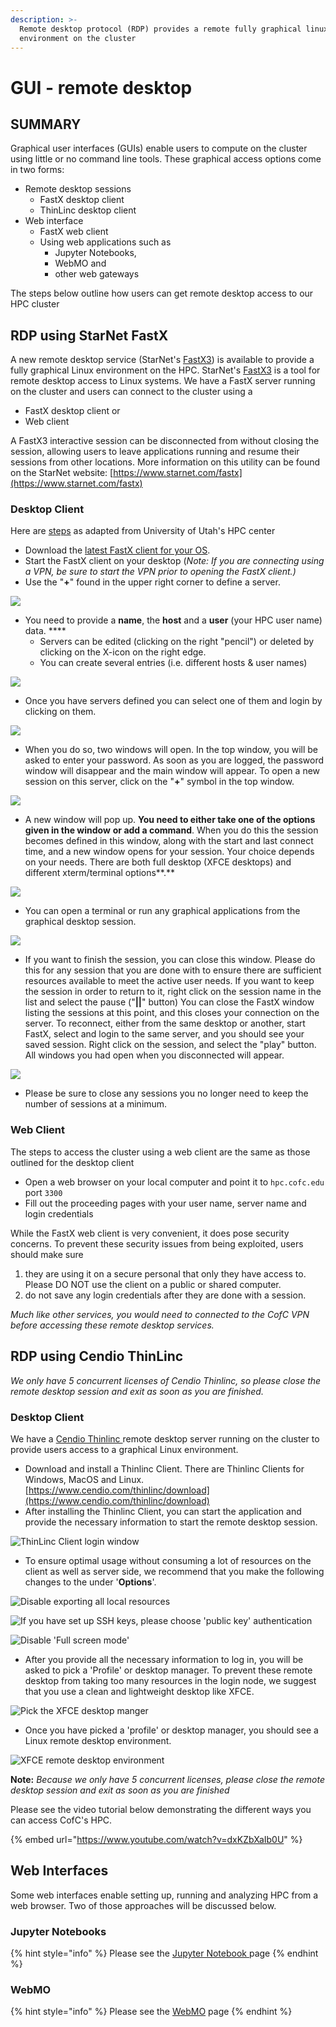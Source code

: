 ```yaml
---
description: >-
  Remote desktop protocol (RDP) provides a remote fully graphical linux
  environment on the cluster
---
```


# GUI - remote desktop

## **SUMMARY**

Graphical user interfaces \(GUIs\) enable users to compute on the cluster using little or no command line tools. These graphical access options come in two forms:

* Remote desktop sessions
  * FastX desktop client
  * ThinLinc desktop client
* Web interface
  * FastX web client
  * Using web applications such as 
    * Jupyter Notebooks, 
    * WebMO and
    * other web gateways

The steps below outline how users can get remote desktop access to our HPC cluster

## RDP using StarNet FastX

A new remote desktop service \(StarNet's [FastX3](https://www.starnet.com/fastx)\) is available to provide a fully graphical Linux environment on the HPC. StarNet's [FastX3](https://www.starnet.com/fastx) is a tool for remote desktop access to Linux systems. We have a FastX server running on the cluster and users can connect to the cluster using a

* FastX desktop client or
* Web client 

A FastX3 interactive session can be disconnected from without closing the session, allowing users to leave applications running and resume their sessions from other locations. More information on this utility can be found on the StarNet website: [https://www.starnet.com/fastx](https://www.starnet.com/fastx)

### Desktop Client

Here are [steps](https://www.chpc.utah.edu/documentation/software/fastx2.php#utdc) as adapted from University of Utah's HPC center  

* Download the [latest FastX client for your OS](https://www.starnet.com/download/fastx3?ID=1034252-255).
* Start the FastX client on your desktop \(_Note: If you are connecting using a VPN, be sure to start the VPN prior to opening the FastX client.\)_
* Use the "**+**" found in the upper right corner to define a server.

![](../../.gitbook/assets/fastx-1.png)

* You need to provide a **name**, the **host** and a **user** \(your HPC user name\) data. ****
  * Servers can be edited \(clicking on the right "pencil"\) or deleted by clicking on the X-icon on the right edge.
  * You can create several entries \(i.e. different hosts & user names\)

![](../../.gitbook/assets/fastx-2.png)

* Once you have servers defined you can select one of them and login by clicking on them. 

![](../../.gitbook/assets/fastx-3%20%281%29.png)

* When you do so, two windows will open. In the top window, you will be asked to enter your password. As soon as you are logged, the password window will disappear and the main window will appear. To open a new session on this server, click on the "**+**" symbol in the top window.

![](../../.gitbook/assets/fastx-4.png)

* A new window will pop up. **You need to either take one of the options given in the window** **or add a command**. When you do this the session becomes defined in this window, along with the start and last connect time, and a new window opens for your session. Your choice depends on your needs.  There are both full desktop \(XFCE desktops\) and different xterm/terminal options**.**

![](../../.gitbook/assets/fastx-5.png)

* You can open a terminal or run any graphical applications from the graphical desktop session.

![](../../.gitbook/assets/fastx-6.png)

* If you want to finish the session, you can close this window.  Please do this for any session that you are done with to ensure there are sufficient resources available to meet the active user needs. If you want to keep the session in order to return to it, right click on the session name in the list and select the pause \("**\|\|**"  button\)  You can close the FastX window listing the sessions at this point, and this closes your connection on the server. To reconnect, either from the same desktop or another, start FastX, select and login to the same server, and you should see your saved session. Right click on the session, and select the "play" button. All windows you had open when you disconnected will appear.

![](../../.gitbook/assets/fastx-7.png)



* Please be sure to close any sessions you no longer need to keep the number of sessions at a minimum.

### Web Client

The steps to access the cluster using a web client are the same as those outlined for the desktop client 

* Open a web browser on your local computer and point it to `hpc.cofc.edu` port `3300`
* Fill out the proceeding pages with your user name, server name and login credentials

While the FastX web client is very convenient, it does pose security concerns. To prevent these security issues from being exploited, users should make sure

1. they are using it on a secure personal that only they have access to. Please DO NOT use the client on a public or shared computer.
2. do not save any login credentials after they are done with a session. 

_Much like other services, you would need to connected to the CofC VPN before accessing these remote desktop services._

## RDP using Cendio ThinLinc

_We only have 5 concurrent licenses of Cendio Thinlinc, so please close the remote desktop session and exit as soon as you are finished._  

### Desktop Client

We have a [Cendio Thinlinc ](https://www.cendio.com/)remote desktop server running on the cluster to provide users access to a graphical Linux environment. 

* Download and install a Thinlinc Client. There are Thinlinc Clients for Windows, MacOS and Linux. [https://www.cendio.com/thinlinc/download](https://www.cendio.com/thinlinc/download)
* After installing the Thinlinc Client, you can start the application and provide the necessary information to start the remote desktop session.

![ThinLinc Client login window](../../.gitbook/assets/thinlinc-client-login%20%281%29.png)

* To ensure optimal usage without consuming a lot of resources on the client as well as server side, we recommend that you make the following changes to the under '**Options**'.

![Disable exporting all local resources](../../.gitbook/assets/thinlinc-client-disable-audio.png)

![If you have set up SSH keys, please choose &apos;public key&apos; authentication](../../.gitbook/assets/thinlinc-client-security-usesshkeys%20%281%29.png)

![Disable &apos;Full screen mode&apos;](../../.gitbook/assets/thinlinc-client-disable-fullscreen%20%281%29.png)

* After you provide all the necessary information to log in, you will be asked to pick a 'Profile' or desktop manager. To prevent these remote desktop from taking too many resources in the login node, we suggest that you use a clean and lightweight desktop like XFCE.

![Pick the XFCE desktop manger](../../.gitbook/assets/thinlinc-client-pick-dm.png)

* Once you have picked a 'profile' or desktop manager, you should see a Linux remote desktop environment.

![XFCE remote desktop environment](../../.gitbook/assets/thinlinc-client-rdsession.png)

**Note:** _Because we only have 5 concurrent licenses, please close the remote desktop session and exit as soon as you are finished_

Please see the video tutorial below demonstrating the different ways you can access CofC's HPC.

{% embed url="https://www.youtube.com/watch?v=dxKZbXaIb0U" %}

## Web Interfaces

Some web interfaces enable setting up, running and analyzing HPC from a web browser. Two of those approaches will be discussed below.

### Jupyter Notebooks

{% hint style="info" %}
Please see the [Jupyter Notebook ](../scheduling-jobs/jupyter-notebooks.md)page
{% endhint %}

### WebMO

{% hint style="info" %}
Please see the [WebMO](../scheduling-jobs/webmo.md) page
{% endhint %}



